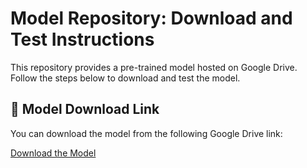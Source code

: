 # Model Repository: Download and Test Instructions

This repository provides a pre-trained model hosted on Google Drive. Follow the steps below to download and test the model.

## 📂 Model Download Link

You can download the model from the following Google Drive link:

[Download the Model](https://drive.google.com/drive/folders/1LJtAY5UnkoThj6wbawxKTHtSV_v0qnA2?usp=drive_link)
